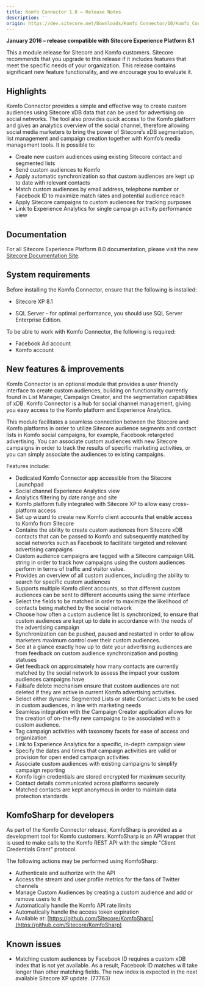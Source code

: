 ```yaml
---
title: Komfo Connector 1.0 – Release Notes
description: ''
origin: https://dev.sitecore.net/Downloads/Komfo_Connector/10/Komfo_Connector_10/Release_Notes
---
```


**January 2016 – release compatible with Sitecore Experience Platform 8.1**

This a module release for Sitecore and Komfo customers. Sitecore recommends that you upgrade to this release if it includes features that meet the specific needs of your organization. This release contains significant new feature functionality, and we encourage you to evaluate it.

## Highlights

Komfo Connector provides a simple and effective way to create custom audiences using Sitecore xDB data that can be used for advertising on social networks. The tool also provides quick access to the Komfo platform and gives an analytics overview of the social channel, therefore allowing social media marketers to bring the power of Sitecore’s xDB segmentation, list management and campaign creation together with Komfo’s media management tools. It is possible to:

-   Create new custom audiences using existing Sitecore contact and segmented lists
-   Send custom audiences to Komfo
-   Apply automatic synchronization so that custom audiences are kept up to date with relevant contacts
-   Match custom audiences by email address, telephone number or Facebook ID to maximize match rates and potential audience reach
-   Apply Sitecore campaigns to custom audiences for tracking purposes
-   Link to Experience Analytics for single campaign activity performance view

## Documentation

For all Sitecore Experience Platform 8.0 documentation, please visit the new [Sitecore Documentation Site](http://doc.sitecore.net).

## System requirements

Before installing the Komfo Connector, ensure that the following is installed:

-   Sitecore XP 8.1  
    
-   SQL Server – for optimal performance, you should use SQL Server Enterprise Edition.

To be able to work with Komfo Connector, the following is required:

-   Facebook Ad account
-   Komfo account

## New features & improvements

Komfo Connector is an optional module that provides a user friendly interface to create custom audiences, building on functionality currently found in List Manager, Campaign Creator, and the segmentation capabilities of xDB. Komfo Connector is a hub for social channel management, giving you easy access to the Komfo platform and Experience Analytics.

This module facilitates a seamless connection between the Sitecore and Komfo platforms in order to utilize Sitecore audience segments and contact lists in Komfo social campaigns, for example, Facebook retargeted advertising. You can associate custom audiences with new Sitecore campaigns in order to track the results of specific marketing activities, or you can simply associate the audiences to existing campaigns.

Features include:

-   Dedicated Komfo Connector app accessible from the Sitecore Launchpad
-   Social channel Experience Analytics view
-   Analytics filtering by date range and site
-   Komfo platform fully integrated with Sitecore XP to allow easy cross-platform access
-   Set up wizard to create new Komfo client accounts that enable access to Komfo from Sitecore
-   Contains the ability to create custom audiences from Sitecore xDB contacts that can be passed to Komfo and subsequently matched by social networks such as Facebook to facilitate targeted and relevant advertising campaigns
-   Custom audience campaigns are tagged with a Sitecore campaign URL string in order to track how campaigns using the custom audiences perform in terms of traffic and visitor value.
-   Provides an overview of all custom audiences, including the ability to search for specific custom audiences
-   Supports multiple Komfo client accounts, so that different custom audiences can be sent to different accounts using the same interface
-   Select the fields to be matched in order to maximize the likelihood of contacts being matched by the social network
-   Choose how often a custom audience list is synchronized, to ensure that custom audiences are kept up to date in accordance with the needs of the advertising campaign
-   Synchronization can be pushed, paused and restarted in order to allow marketers maximum control over their custom audiences.
-   See at a glance exactly how up to date your advertising audiences are from feedback on custom audience synchronization and posting statuses
-   Get feedback on approximately how many contacts are currently matched by the social network to assess the impact your custom audiences campaigns have
-   Failsafe delete mechanism ensure that custom audiences are not deleted if they are active in current Komfo advertising activities.
-   Select either dynamic Segmented Lists or static Contact Lists to be used in custom audiences, in line with marketing needs
-   Seamless integration with the Campaign Creator application allows for the creation of on-the-fly new campaigns to be associated with a custom audience.
-   Tag campaign activities with taxonomy facets for ease of access and organization
-   Link to Experience Analytics for a specific, in-depth campaign view
-   Specify the dates and times that campaign activities are valid or provision for open ended campaign activities
-   Associate custom audiences with existing campaigns to simplify campaign reporting
-   Komfo login credentials are stored encrypted for maximum security.
-   Contact details communicated across platforms securely
-   Matched contacts are kept anonymous in order to maintain data protection standards

## KomfoSharp for developers

As part of the Komfo Connector release, KomfoSharp is provided as a development tool for Komfo customers. KomfoSharp is an API wrapper that is used to make calls to the Komfo REST API with the simple "Client Credentials Grant" protocol.

The following actions may be performed using KomfoSharp:

-   Authenticate and authorize with the API
-   Access the stream and user profile metrics for the fans of Twitter channels
-   Manage Custom Audiences by creating a custom audience and add or remove users to it
-   Automatically handle the Komfo API rate limits
-   Automatically handle the access token expiration
-   Available at: [https://github.com/Sitecore/KomfoSharp](https://github.com/Sitecore/KomfoSharp)

## Known issues

-   Matching custom audiences by Facebook ID requires a custom xDB index that is not yet available. As a result, Facebook ID matches will take longer than other matching fields. The new index is expected in the next available Sitecore XP update. (77763)